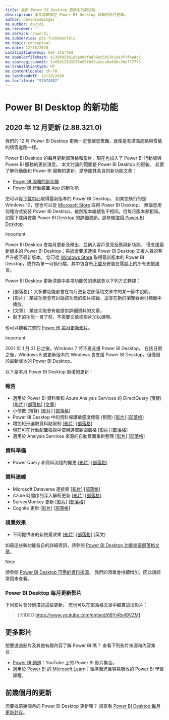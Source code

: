 ```yaml
---
title: 最新 Power BI Desktop 更新中的新功能
description: 本文詳細描述 Power BI Desktop 最新的每月更新。
author: davidiseminger
ms.author: davidi
ms.reviewer: ''
ms.service: powerbi
ms.subservice: pbi-fundamentals
ms.topic: conceptual
ms.date: 12/16/2020
LocalizationGroup: Get started
ms.openlocfilehash: e239b95fe18ba9ddfad399c5b53b10a3f1f4a4c2
ms.sourcegitcommit: 5c09d121d3205e65fb33a2eca0e60bc30e777773
ms.translationtype: HT
ms.contentlocale: zh-TW
ms.lasthandoff: 12/18/2020
ms.locfileid: "97674882"
---
```

# <a name="whats-new-in-power-bi-desktop"></a>Power BI Desktop 的新功能

## <a name="december-2020-update-2883210"></a>2020 年 12 月更新 (2.88.321.0)

我們的 12 月 Power BI Desktop 更新一定會讓您驚豔，就像是有滿滿亮點與雪橇的積雪道路一樣。 

Power BI Desktop 的每月更新部落格和影片，現在也加入了 Power BI 行動版與 Power BI 服務的更新消息。 本文討論的範圍是 Power BI Desktop 的更新。 若要了解行動版和 Power BI 服務的更新，請參閱其各自的新功能文章：

* [Power BI 服務的新功能](service-whats-new.md)
* [Power BI 行動裝置 App 的新功能](../consumer/mobile/mobile-whats-new-in-the-mobile-apps.md)

您可以從[下載中心](https://www.microsoft.com/download/details.aspx?id=58494)取得最新版本的 Power BI Desktop。 如果您執行的是 Windows 10，您也可以從 [Microsoft Store](https://aka.ms/pbidesktopstore) 取得 Power BI Desktop。 無論您用何種方式安裝 Power BI Desktop，雖然版本編號各不相同，但每月版本都相同。 如需下載與安裝 Power BI Desktop 的詳細資訊，請參閱[取得 Power BI Desktop](desktop-get-the-desktop.md)。 

> [!IMPORTANT]
> Power BI Desktop 會每月更新及釋出，並納入客戶意見反應與新功能。 僅支援最新版本的 Power BI Desktop；系統會要求連絡 Power BI Desktop 支援人員的客戶升級至最新版本。 您可從 [Windows Store](https://aka.ms/pbidesktopstore) 取得最新版本的 Power BI Desktop，或作為單一可執行檔，其中包含所[下載](https://www.microsoft.com/download/details.aspx?id=58494)及安裝在電腦上的所有支援語言。

Power BI Desktop 更新清單中各項功能旁的連結會以下列方式轉譯：

* \[部落格\]：大多數功能都會在每月更新之部落格文章中的某一節中說明。
* \[影片\]：某些功能會有討論該功能的影片摘錄，這會在新的瀏覽器索引標籤中播放。
* \[文章\]：某些功能會有能提供詳細資料的文章。
* 剩下的功能一目了然，不需要文章或影片加以說明。

也可以觀看完整的 [Power BI 每月更新影片](#power-bi-desktop-monthly-update-video)。

> [!IMPORTANT]
> 2021 年 1 月 31 日之後，Windows 7 將不再支援 Power BI Desktop。 在該日期之後，Windows 8 或更新版本的 Windows 會支援 Power BI Desktop，但僅限於最新版本的 Power BI Desktop。 

以下是本月 Power BI Desktop 新增的更新：

### <a name="reporting"></a>報告
* 適用於 Power BI 資料集和 Azure Analysis Services 的 DirectQuery (預覽) [[影片]](https://youtu.be/68YvRs49VZM?t=33)  [[部落格]](https://powerbi.microsoft.com/blog/power-bi-december-2020-feature-summary/#_Toc58831296)   [[文章]](../connect-data/desktop-directquery-datasets-azure-analysis-services.md)
* 小倍數 (預覽) [[影片]](https://youtu.be/68YvRs49VZM?t=378)   [[部落格]](https://powerbi.microsoft.com/blog/power-bi-december-2020-feature-summary/#_Toc58831297)
* Power BI Desktop 中的資料保護敏感度標籤 (預覽) [[影片]](https://youtu.be/68YvRs49VZM?t=656)   [[部落格]](https://powerbi.microsoft.com/blog/power-bi-december-2020-feature-summary/#_Toc58831298) 
* 增加矩形選取資料點限制 [[影片]](https://youtu.be/68YvRs49VZM?t=734)   [[部落格]](https://powerbi.microsoft.com/blog/power-bi-december-2020-feature-summary/#_Toc58831299) 
* 現在可在行動配置檢視中使用選取範圍窗格 [[影片]](https://youtu.be/68YvRs49VZM?t=757)   [[部落格]](https://powerbi.microsoft.com/blog/power-bi-december-2020-feature-summary/#_Toc58831300) 
* 適用於 Analysis Services 來源的自動頁面重新整理 [[影片]](https://youtu.be/68YvRs49VZM?t=789)   [[部落格]](https://powerbi.microsoft.com/blog/power-bi-december-2020-feature-summary/#_Toc58831301) 


### <a name="data-preparation"></a>資料準備
* Power Query 和資料流程的變更 [[影片]](https://youtu.be/68YvRs49VZM?t=851)  [[部落格]](https://powerbi.microsoft.com/blog/power-bi-december-2020-feature-summary/#_Toc58831302)

### <a name="data-connectivity"></a>資料連線
* Microsoft Dataverse 連接器 [[影片]](https://youtu.be/68YvRs49VZM?t=886)  [[部落格]](https://powerbi.microsoft.com/blog/power-bi-december-2020-feature-summary/#_Toc58831566)
* Azure 時間序列深入解析更新 [[影片]](https://youtu.be/68YvRs49VZM?t=919)  [[部落格]](https://powerbi.microsoft.com/blog/power-bi-december-2020-feature-summary/#_Toc58831305)
* SurveyMonkey 更新 [[影片]](https://youtu.be/68YvRs49VZM?t=926)  [[部落格]](https://powerbi.microsoft.com/blog/power-bi-december-2020-feature-summary/#_Toc58831568)
* Cognite 更新 [[影片]](https://youtu.be/68YvRs49VZM?t=933)  [[部落格]](https://powerbi.microsoft.com/blog/power-bi-december-2020-feature-summary/#_Toc58831307)


### <a name="visuals"></a>視覺效果
* 不同提供者的新視覺效果 [[影片]](https://youtu.be/68YvRs49VZM?t=1330) [[部落格]](https://powerbi.microsoft.com/blog/power-bi-december-2020-feature-summary/#_Toc58831588) (英文)

如需這些新功能各自的詳細資訊，請參閱 [Power BI Desktop 功能摘要部落格文章](https://powerbi.microsoft.com/blog/power-bi-december-2020-feature-summary/)。


> [!NOTE]
> 請參閱 [Power BI Desktop 可用的資料來源](../connect-data/desktop-data-sources.md)。 我們的清單會持續增加，因此請經常回來查看。


### <a name="power-bi-desktop-monthly-update-video"></a>Power BI Desktop 每月更新影片
下列影片會分別描述這些更新。 您也可以在部落格文章中觀賞這段影片：

> [!VIDEO https://www.youtube.com/embed/68YvRs49VZM]

## <a name="more-videos"></a>更多影片

想要透過影片及其他有趣內容了解 Power BI 嗎？ 查看下列影片來源和內容集合：

-   [Power BI 頻道](https://www.youtube.com/user/mspowerbi)：YouTube 上的 Power BI 影片集合。
-   [適用於 Power BI 的 Microsoft Learn](/learn/powerplatform/power-bi?WT.mc_id=powerbi_landingpage-docs-link)：循序漸進且容易吸收的 Power BI 學習課程。

## <a name="updates-for-previous-months"></a>前幾個月的更新

您要找前幾個月的 Power BI Desktop 更新嗎？ 請查看 [Power BI Desktop 每月更新封存](desktop-latest-update-archive.md)。